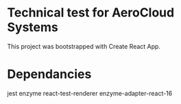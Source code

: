 # Technical test for AeroCloud Systems

This project was bootstrapped with Create React App.

# Dependancies

jest
enzyme
react-test-renderer
enzyme-adapter-react-16
